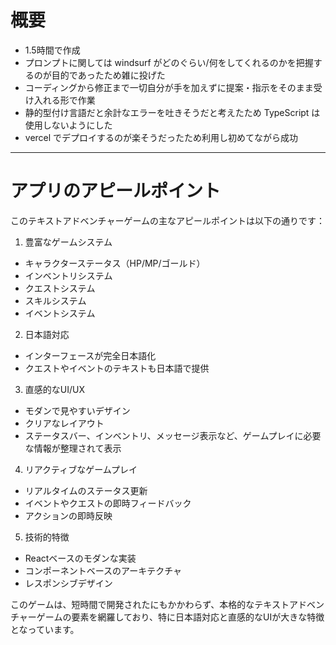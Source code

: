 # 概要
* 1.5時間で作成
* プロンプトに関しては windsurf がどのぐらい/何をしてくれるのかを把握するのが目的であったため雑に投げた
* コーディングから修正まで一切自分が手を加えずに提案・指示をそのまま受け入れる形で作業
* 静的型付け言語だと余計なエラーを吐きそうだと考えたため TypeScript は使用しないようにした
* vercel でデプロイするのが楽そうだったため利用し初めてながら成功

---

# アプリのアピールポイント
このテキストアドベンチャーゲームの主なアピールポイントは以下の通りです：

1. 豊富なゲームシステム
* キャラクターステータス（HP/MP/ゴールド）
* インベントリシステム
* クエストシステム
* スキルシステム
* イベントシステム

2. 日本語対応
* インターフェースが完全日本語化
* クエストやイベントのテキストも日本語で提供

3. 直感的なUI/UX
* モダンで見やすいデザイン
* クリアなレイアウト
* ステータスバー、インベントリ、メッセージ表示など、ゲームプレイに必要な情報が整理されて表示

4. リアクティブなゲームプレイ
* リアルタイムのステータス更新
* イベントやクエストの即時フィードバック
* アクションの即時反映

5. 技術的特徴
* Reactベースのモダンな実装
* コンポーネントベースのアーキテクチャ
* レスポンシブデザイン

このゲームは、短時間で開発されたにもかかわらず、本格的なテキストアドベンチャーゲームの要素を網羅しており、特に日本語対応と直感的なUIが大きな特徴となっています。